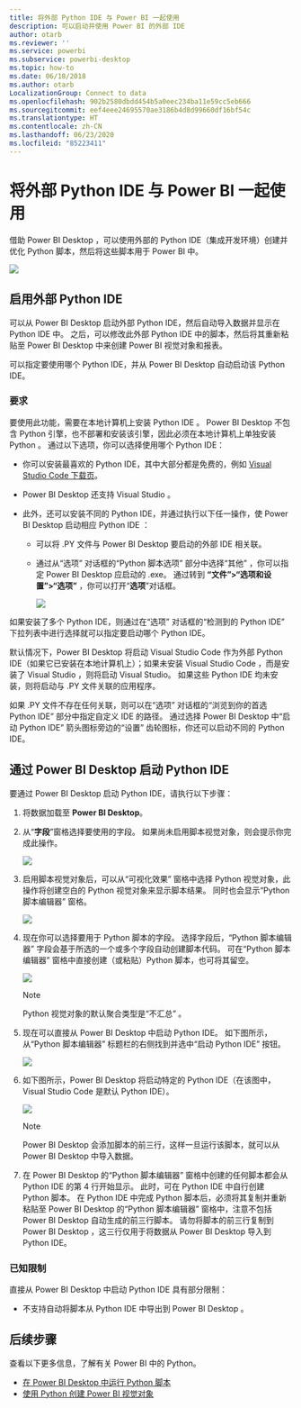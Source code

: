```yaml
---
title: 将外部 Python IDE 与 Power BI 一起使用
description: 可以启动并使用 Power BI 的外部 IDE
author: otarb
ms.reviewer: ''
ms.service: powerbi
ms.subservice: powerbi-desktop
ms.topic: how-to
ms.date: 06/18/2018
ms.author: otarb
LocalizationGroup: Connect to data
ms.openlocfilehash: 902b2580dbdd454b5a0eec234ba11e59cc5eb666
ms.sourcegitcommit: eef4eee24695570ae3186b4d8d99660df16bf54c
ms.translationtype: HT
ms.contentlocale: zh-CN
ms.lasthandoff: 06/23/2020
ms.locfileid: "85223411"
---
```

# <a name="use-an-external-python-ide-with-power-bi"></a>将外部 Python IDE 与 Power BI 一起使用
借助 Power BI Desktop  ，可以使用外部的 Python IDE（集成开发环境）创建并优化 Python 脚本，然后将这些脚本用于 Power BI 中。

![](media/desktop-python-ide/python-ide-1.png)

## <a name="enable-an-external-python-ide"></a>启用外部 Python IDE
可以从 Power BI Desktop  启动外部 Python IDE，然后自动导入数据并显示在 Python IDE 中。 之后，可以修改此外部 Python IDE 中的脚本，然后将其重新粘贴至 Power BI Desktop  中来创建 Power BI 视觉对象和报表。

可以指定要使用哪个 Python IDE，并从 Power BI Desktop  自动启动该 Python IDE。

### <a name="requirements"></a>要求
要使用此功能，需要在本地计算机上安装 Python IDE  。 Power BI Desktop  不包含 Python 引擎，也不部署和安装该引擎，因此必须在本地计算机上单独安装 Python  。 通过以下选项，你可以选择使用哪个 Python IDE：

* 你可以安装最喜欢的 Python IDE，其中大部分都是免费的，例如 [Visual Studio Code 下载页](https://code.visualstudio.com/download/)。
*  Power BI Desktop 还支持 Visual Studio  。
* 此外，还可以安装不同的 Python IDE，并通过执行以下任一操作，使 Power BI Desktop  启动相应 Python IDE  ：
  
  * 可以将 .PY  文件与 Power BI Desktop  要启动的外部 IDE 相关联。
  * 通过从“选项”  对话框的“Python 脚本选项”  部分中选择“其他”  ，你可以指定 Power BI Desktop  应启动的 .exe。 通过转到 **“文件”>“选项和设置”>“选项”** ，你可以打开“**选项**”对话框。
    
    ![](media/desktop-python-ide/python-ide-2.png)

如果安装了多个 Python IDE，则通过在“选项”  对话框的“检测到的 Python IDE”  下拉列表中进行选择就可以指定要启动哪个 Python IDE。

默认情况下，Power BI Desktop  将启动 Visual Studio Code  作为外部 Python IDE（如果它已安装在本地计算机上）；如果未安装 Visual Studio Code  ，而是安装了 Visual Studio  ，则将启动 Visual Studio。 如果这些 Python IDE 均未安装，则将启动与 .PY  文件关联的应用程序。

如果 .PY  文件不存在任何关联，则可以在“选项”  对话框的“浏览到你的首选 Python IDE”  部分中指定自定义 IDE 的路径。 通过选择 Power BI Desktop  中“启动 Python IDE”  箭头图标旁边的“设置”  齿轮图标，你还可以启动不同的 Python IDE。

## <a name="launch-a-python-ide-from-power-bi-desktop"></a>通过 Power BI Desktop 启动 Python IDE
要通过 Power BI Desktop  启动 Python IDE，请执行以下步骤：

1. 将数据加载至 **Power BI Desktop**。
2. 从“**字段**”窗格选择要使用的字段。 如果尚未启用脚本视觉对象，则会提示你完成此操作。
   
   ![](media/desktop-python-ide/python-ide-3.png)
3. 启用脚本视觉对象后，可以从“可视化效果”  窗格中选择 Python 视觉对象，此操作将创建空白的 Python 视觉对象来显示脚本结果。 同时也会显示“Python 脚本编辑器”  窗格。
   
   ![](media/desktop-python-ide/python-ide-4.png)
4. 现在你可以选择要用于 Python 脚本的字段。 选择字段后，“Python 脚本编辑器”  字段会基于所选的一个或多个字段自动创建脚本代码。 可在“Python 脚本编辑器”  窗格中直接创建（或粘贴）Python 脚本，也可将其留空。
   
   ![](media/desktop-python-ide/python-ide-5.png)
   
   > [!NOTE]
   > Python 视觉对象的默认聚合类型是“不汇总”  。
   > 
   > 
5. 现在可以直接从 Power BI Desktop  中启动 Python IDE。 如下图所示，从“Python 脚本编辑器”  标题栏的右侧找到并选中“启动 Python IDE”  按钮。
   
   ![](media/desktop-python-ide/python-ide-6.png)
6. 如下图所示，Power BI Desktop 将启动特定的 Python IDE（在该图中，Visual Studio Code  是默认 Python IDE）。
   
   ![](media/desktop-python-ide/python-ide-7.png)
   
   > [!NOTE]
   > Power BI Desktop  会添加脚本的前三行，这样一旦运行该脚本，就可以从  Power BI Desktop 中导入数据。
   > 
   > 
7. 在 Power BI Desktop  的“Python 脚本编辑器”  窗格中创建的任何脚本都会从 Python IDE 的第 4 行开始显示。 此时，可在 Python IDE 中自行创建 Python 脚本。 在 Python IDE 中完成 Python 脚本后，必须将其复制并重新粘贴至 Power BI Desktop  的“Python 脚本编辑器”  窗格中，注意不包括  Power BI Desktop  自动生成的前三行脚本。 请勿将脚本的前三行复制到 Power BI Desktop  ，这三行仅用于将数据从 Power BI Desktop  导入到 Python IDE。

### <a name="known-limitations"></a>已知限制
直接从 Power BI Desktop 中启动 Python IDE 具有部分限制：

* 不支持自动将脚本从 Python IDE 中导出到 Power BI Desktop  。

## <a name="next-steps"></a>后续步骤
查看以下更多信息，了解有关 Power BI 中的 Python。

* [在 Power BI Desktop 中运行 Python 脚本](desktop-python-scripts.md)
* [使用 Python 创建 Power BI 视觉对象](desktop-python-visuals.md)

